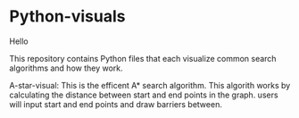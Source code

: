 # Python-visuals

Hello

This repository contains Python files that each visualize common search algorithms and how they work.

A-star-visual: This is the efficent A* search algorithm.
This algorith works by calculating the distance between start and end points in the graph.
users will input start and end points and draw barriers between.
